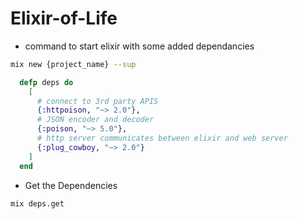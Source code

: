 # Elixir-of-Life

- command to start elixir with some added dependancies

```sh
mix new {project_name} --sup
```

```ex
  defp deps do
    [
      # connect to 3rd party APIS
      {:httpoison, "~> 2.0"},
      # JSON encoder and decoder
      {:poison, "~> 5.0"},
      # http server communicates between elixir and web server
      {:plug_cowboy, "~> 2.0"}
    ]
  end
```

- Get the Dependencies

```sh
mix deps.get
```
